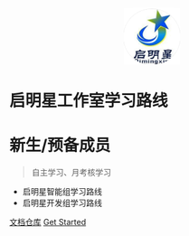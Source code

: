 <!-- _coverpage.md -->


<div align="center" style="border-radius:1000%; overflow:hidden;">
<img src=image/qmx_head.png width=20% />
</div>


# 启明星工作室学习路线

# 新生/预备成员

> 自主学习、月考核学习

- 启明星智能组学习路线
- 启明星开发组学习路线

[文档仓库](https://github.com/tastynoob/QMXDOC)
[Get Started](https://tastynoob.github.io/QMXDOC/#/md/start)